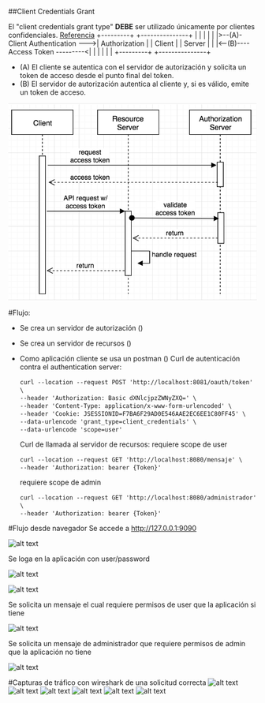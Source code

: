 ##Client Credentials Grant


El "client credentials grant type" **DEBE** ser utilizado únicamente por clientes confidenciales. 
[Referencia](https://tools.ietf.org/html/rfc6749#section-4.4)
       +---------+                                  +---------------+
       |         |                                  |               |
       |         |>--(A)- Client Authentication --->| Authorization |
       | Client  |                                  |     Server    |
       |         |<--(B)---- Access Token ---------<|               |
       |         |                                  |               |
       +---------+                                  +---------------+
 
 - (A) El cliente se autentica con el servidor de autorización y solicita un token de acceso desde el punto final del token. 
 - (B) El servidor de autorización autentica al cliente y, si es válido, emite un token de acceso.
 
 ![alt text](./doc/client-creds.png "flow")
 
 #Flujo:
 - Se crea un servidor de autorización ()
 - Se crea un servidor de recursos ()
 - Como aplicación cliente se usa un postman () 
    Curl de autenticación contra el authentication server:
    ````
   curl --location --request POST 'http://localhost:8081/oauth/token' \
   --header 'Authorization: Basic dXNlcjpzZWNyZXQ=' \
   --header 'Content-Type: application/x-www-form-urlencoded' \
   --header 'Cookie: JSESSIONID=F7BA6F29AD0E546AAE2EC6EE1C80FF45' \
   --data-urlencode 'grant_type=client_credentials' \
   --data-urlencode 'scope=user'
   ````
   
   Curl de llamada al servidor de recursos:
   requiere scope de user
   ````
   curl --location --request GET 'http://localhost:8080/mensaje' \
   --header 'Authorization: bearer {Token}'
   ````
   requiere scope de admin
   ````
   curl --location --request GET 'http://localhost:8080/administrador' \
   --header 'Authorization: bearer {Token}'
   ````

#Flujo desde navegador
Se accede a http://127.0.0.1:9090

![alt text](./doc/clientApp01.png "App-01")

Se loga en la aplicación con user/password

![alt text](./doc/clientApp02.png "App-02")

![alt text](./doc/clientApp03.png "App-03")

Se solicita un mensaje el cual requiere permisos de user que la aplicación si tiene

![alt text](./doc/clientApp04.png "App-04")

Se solicita un mensaje de administrador que requiere permisos de admin que la aplicación no tiene

![alt text](./doc/clientApp05.png "App-05")

#Capturas de tráfico con wireshark de una solicitud correcta
![alt text](./doc/wireFlow01.png "flow")
![alt text](./doc/wireFlow02.png "flow")
![alt text](./doc/wireFlow03.png "flow")
![alt text](./doc/wireFlow04.png "flow")
![alt text](./doc/wireFlow05.png "flow")
![alt text](./doc/wireFlow06.png "flow")
